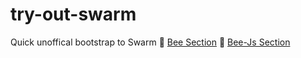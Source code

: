 # try-out-swarm

Quick unoffical bootstrap to Swarm
 🔗 [Bee Section](https://github.com/Solar-Punk-Ltd/try-out-swarm/tree/master/bee)
 🔗 [Bee-Js Section](https://github.com/Solar-Punk-Ltd/try-out-swarm/tree/master/bee-js)
